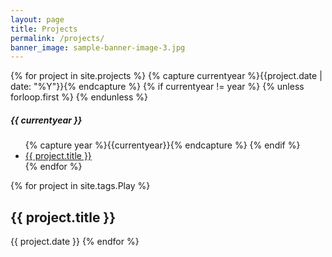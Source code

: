 ```yaml
---
layout: page
title: Projects
permalink: /projects/
banner_image: sample-banner-image-3.jpg
---
```


<div>
  {% for project in site.projects %}
    {% capture currentyear %}{{project.date | date: "%Y"}}{% endcapture %}
    {% if currentyear != year %}
      {% unless forloop.first %}
      </ul>
      {% endunless %}
      <h5>{{ currentyear }}</h5>
      <ul>
      {% capture year %}{{currentyear}}{% endcapture %} 
    {% endif %}
    <li><a href="{{ project.url | prepend: site.baseurl }}">{{ project.title }}</a></li>
{% endfor %}
</div>

{% for project in site.tags.Play %}
<h2>{{ project.title }}</h2>
<time>{{ project.date }}</time>
{% endfor %}